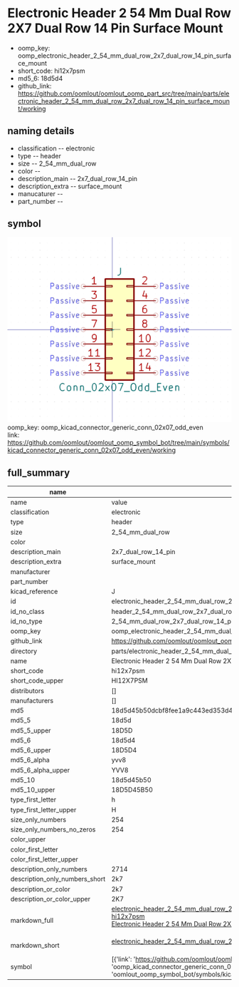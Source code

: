 # Electronic Header 2 54 Mm Dual Row 2X7 Dual Row 14 Pin Surface Mount

  
* oomp_key: oomp_electronic_header_2_54_mm_dual_row_2x7_dual_row_14_pin_surface_mount 
* short_code: hi12x7psm
* md5_6: 18d5d4  
* github_link: https://github.com/oomlout/oomlout_oomp_part_src/tree/main/parts/electronic_header_2_54_mm_dual_row_2x7_dual_row_14_pin_surface_mount/working  
## naming details
* classification -- electronic
* type -- header
* size -- 2_54_mm_dual_row
* color -- 
* description_main -- 2x7_dual_row_14_pin
* description_extra -- surface_mount
* manucaturer -- 
* part_number -- 



## symbol

![](symbol/0/working/working_600.png)  
oomp_key: oomp_kicad_connector_generic_conn_02x07_odd_even  
link: https://github.com/oomlout/oomlout_oomp_symbol_bot/tree/main/symbols/kicad_connector_generic_conn_02x07_odd_even/working  


## full_summary
| name | value | 
| --- | --- | 
| name | value | 
| classification | electronic | 
| type | header | 
| size | 2_54_mm_dual_row | 
| color |  | 
| description_main | 2x7_dual_row_14_pin | 
| description_extra | surface_mount | 
| manufacturer |  | 
| part_number |  | 
| kicad_reference | J | 
| id | electronic_header_2_54_mm_dual_row_2x7_dual_row_14_pin_surface_mount | 
| id_no_class | header_2_54_mm_dual_row_2x7_dual_row_14_pin_surface_mount | 
| id_no_type | 2_54_mm_dual_row_2x7_dual_row_14_pin_surface_mount | 
| oomp_key | oomp_electronic_header_2_54_mm_dual_row_2x7_dual_row_14_pin_surface_mount | 
| github_link | https://github.com/oomlout/oomlout_oomp_part_src/tree/main/parts/electronic_header_2_54_mm_dual_row_2x7_dual_row_14_pin_surface_mount/working | 
| directory | parts/electronic_header_2_54_mm_dual_row_2x7_dual_row_14_pin_surface_mount | 
| name | Electronic Header 2 54 Mm Dual Row 2X7 Dual Row 14 Pin Surface Mount | 
| short_code | hi12x7psm | 
| short_code_upper | HI12X7PSM | 
| distributors | [] | 
| manufacturers | [] | 
| md5 | 18d5d45b50dcbf8fee1a9c443ed353d4 | 
| md5_5 | 18d5d | 
| md5_5_upper | 18D5D | 
| md5_6 | 18d5d4 | 
| md5_6_upper | 18D5D4 | 
| md5_6_alpha | yvv8 | 
| md5_6_alpha_upper | YVV8 | 
| md5_10 | 18d5d45b50 | 
| md5_10_upper | 18D5D45B50 | 
| type_first_letter | h | 
| type_first_letter_upper | H | 
| size_only_numbers | 254 | 
| size_only_numbers_no_zeros | 254 | 
| color_upper |  | 
| color_first_letter |  | 
| color_first_letter_upper |  | 
| description_only_numbers | 2714 | 
| description_only_numbers_short | 2k7 | 
| description_or_color | 2k7 | 
| description_or_color_upper | 2K7 | 
| markdown_full | [electronic_header_2_54_mm_dual_row_2x7_dual_row_14_pin_surface_mount](https://github.com/oomlout/oomlout_oomp_part_src/tree/main/parts/electronic_header_2_54_mm_dual_row_2x7_dual_row_14_pin_surface_mount/working)<br>[hi12x7psm](https://github.com/oomlout/oomlout_oomp_part_src/tree/main/parts/electronic_header_2_54_mm_dual_row_2x7_dual_row_14_pin_surface_mount/working)<br>[Electronic Header 2 54 Mm Dual Row 2X7 Dual Row 14 Pin Surface Mount](https://github.com/oomlout/oomlout_oomp_part_src/tree/main/parts/electronic_header_2_54_mm_dual_row_2x7_dual_row_14_pin_surface_mount/working)<br><br> | 
| markdown_short | [electronic_header_2_54_mm_dual_row_2x7_dual_row_14_pin_surface_mount](https://github.com/oomlout/oomlout_oomp_part_src/tree/main/parts/electronic_header_2_54_mm_dual_row_2x7_dual_row_14_pin_surface_mount/working)<br><br> | 
| symbol | [{'link': 'https://github.com/oomlout/oomlout_oomp_symbol_bot/tree/main/symbols/kicad_connector_generic_conn_02x07_odd_even', 'oomp_key': 'oomp_kicad_connector_generic_conn_02x07_odd_even', 'directory': 'oomlout_oomp_symbol_bot/symbols/kicad_connector_generic_conn_02x07_odd_even//working/working.kicad_sym'}] | 
